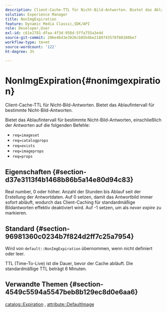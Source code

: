 ```yaml
---
description: Client-Cache-TTL für Nicht-Bild-Antworten. Bietet das Ablaufintervall für bestimmte Nicht-Bild-Antworten.
solution: Experience Manager
title: NonImgExpiration
feature: Dynamic Media Classic,SDK/API
role: Developer,User
exl-id: c61e2781-dfaa-4f3d-958d-5ffa755a3e4d
source-git-commit: 206e4643e3926cb85b4be2189743578f88180be7
workflow-type: tm+mt
source-wordcount: '122'
ht-degree: 3%

---
```


# NonImgExpiration{#nonimgexpiration}

Client-Cache-TTL für Nicht-Bild-Antworten. Bietet das Ablaufintervall für bestimmte Nicht-Bild-Antworten.

Bietet das Ablaufintervall für bestimmte Nicht-Bild-Antworten, einschließlich der Antworten auf die folgenden Befehle:

* `req=imageset`
* `req=catalogprops`
* `req=exists`
* `req=imageprops`
* `req=props`

## Eigenschaften {#section-d37e3113f4b1468b86b5a14e80d94c83}

Real number, 0 oder höher. Anzahl der Stunden bis Ablauf seit der Erstellung der Antwortdaten. Auf 0 setzen, damit das Antwortbild immer sofort abläuft, wodurch das Client-Caching für standardmäßige Bildantworten effektiv deaktiviert wird. Auf -1 setzen, um als *never expire* zu markieren.

## Standard {#section-96981360c0234b7f824d2ff7c25a7954}

Wird von `default::NonImgExpiration` übernommen, wenn nicht definiert oder leer.

TTL (Time-To-Live) ist die Dauer, bevor der Cache abläuft. Die standardmäßige TTL beträgt 6 Minuten.

## Verwandte Themen {#section-4549c5594a5547beb8b129ec8d0e6aa6}

[catalog::Expiration](../../../../../is-api/image-catalog/image-serving-api-ref/c-image-catalog-reference/c-image-svg-data-reference/c-image-data-reference/r-expiration-cat.md#reference-a7afd668ecbb4d2da65d86259aa6a28a) ,  [attribute::DefaultImage](../../../../../is-api/image-catalog/image-serving-api-ref/c-image-catalog-reference/c-attributes-reference/r-is-cat-defaultimage.md#reference-8e9900e129f54ed68462a3c2fc3bc433)
